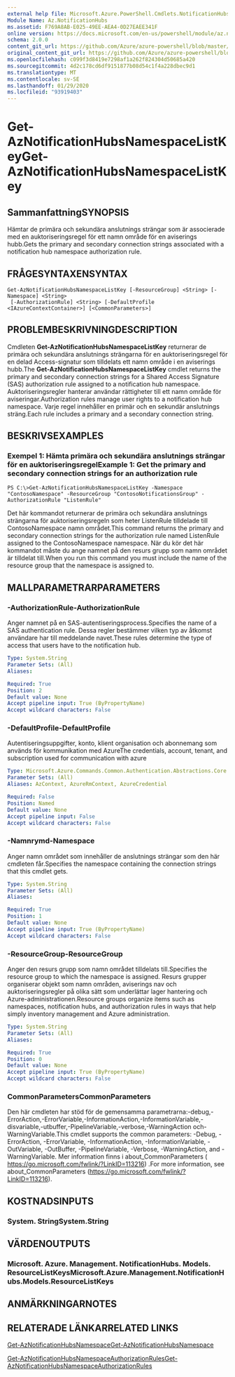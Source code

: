 ```yaml
---
external help file: Microsoft.Azure.PowerShell.Cmdlets.NotificationHubs.dll-Help.xml
Module Name: Az.NotificationHubs
ms.assetid: F769A8AB-E025-49EE-AEA4-0D27EAEE341F
online version: https://docs.microsoft.com/en-us/powershell/module/az.notificationhubs/get-aznotificationhubsnamespacelistkey
schema: 2.0.0
content_git_url: https://github.com/Azure/azure-powershell/blob/master/src/NotificationHubs/NotificationHubs/help/Get-AzNotificationHubsNamespaceListKey.md
original_content_git_url: https://github.com/Azure/azure-powershell/blob/master/src/NotificationHubs/NotificationHubs/help/Get-AzNotificationHubsNamespaceListKey.md
ms.openlocfilehash: c099f3d8419e7298af1a262f824304d50685a420
ms.sourcegitcommit: 4d2c178cd6df9151877b08d54c1f4a228dbec9d1
ms.translationtype: MT
ms.contentlocale: sv-SE
ms.lasthandoff: 01/29/2020
ms.locfileid: "93919403"
---
```

# <span data-ttu-id="e310f-101">Get-AzNotificationHubsNamespaceListKey</span><span class="sxs-lookup"><span data-stu-id="e310f-101">Get-AzNotificationHubsNamespaceListKey</span></span>

## <span data-ttu-id="e310f-102">Sammanfattning</span><span class="sxs-lookup"><span data-stu-id="e310f-102">SYNOPSIS</span></span>
<span data-ttu-id="e310f-103">Hämtar de primära och sekundära anslutnings strängar som är associerade med en auktoriseringsregel för ett namn område för en aviserings hubb.</span><span class="sxs-lookup"><span data-stu-id="e310f-103">Gets the primary and secondary connection strings associated with a notification hub namespace authorization rule.</span></span>

## <span data-ttu-id="e310f-104">FRÅGESYNTAXEN</span><span class="sxs-lookup"><span data-stu-id="e310f-104">SYNTAX</span></span>

```
Get-AzNotificationHubsNamespaceListKey [-ResourceGroup] <String> [-Namespace] <String>
 [-AuthorizationRule] <String> [-DefaultProfile <IAzureContextContainer>] [<CommonParameters>]
```

## <span data-ttu-id="e310f-105">PROBLEMBESKRIVNING</span><span class="sxs-lookup"><span data-stu-id="e310f-105">DESCRIPTION</span></span>
<span data-ttu-id="e310f-106">Cmdleten **Get-AzNotificationHubsNamespaceListKey** returnerar de primära och sekundära anslutnings strängarna för en auktoriseringsregel för en delad Access-signatur som tilldelats ett namn område i en aviserings hubb.</span><span class="sxs-lookup"><span data-stu-id="e310f-106">The **Get-AzNotificationHubsNamespaceListKey** cmdlet returns the primary and secondary connection strings for a Shared Access Signature (SAS) authorization rule assigned to a notification hub namespace.</span></span>
<span data-ttu-id="e310f-107">Auktoriseringsregler hanterar användar rättigheter till ett namn område för aviseringar.</span><span class="sxs-lookup"><span data-stu-id="e310f-107">Authorization rules manage user rights to a notification hub namespace.</span></span>
<span data-ttu-id="e310f-108">Varje regel innehåller en primär och en sekundär anslutnings sträng.</span><span class="sxs-lookup"><span data-stu-id="e310f-108">Each rule includes a primary and a secondary connection string.</span></span>

## <span data-ttu-id="e310f-109">BESKRIVS</span><span class="sxs-lookup"><span data-stu-id="e310f-109">EXAMPLES</span></span>

### <span data-ttu-id="e310f-110">Exempel 1: Hämta primära och sekundära anslutnings strängar för en auktoriseringsregel</span><span class="sxs-lookup"><span data-stu-id="e310f-110">Example 1: Get the primary and secondary connection strings for an authorization rule</span></span>
```
PS C:\>Get-AzNotificationHubsNamespaceListKey -Namespace "ContosoNamespace" -ResourceGroup "ContosoNotificationsGroup" -AuthorizationRule "ListenRule"
```

<span data-ttu-id="e310f-111">Det här kommandot returnerar de primära och sekundära anslutnings strängarna för auktoriseringsregeln som heter ListenRule tilldelade till ContosoNamespace namn området.</span><span class="sxs-lookup"><span data-stu-id="e310f-111">This command returns the primary and secondary connection strings for the authorization rule named ListenRule assigned to the ContosoNamespace namespace.</span></span>
<span data-ttu-id="e310f-112">När du kör det här kommandot måste du ange namnet på den resurs grupp som namn området är tilldelat till.</span><span class="sxs-lookup"><span data-stu-id="e310f-112">When you run this command you must include the name of the resource group that the namespace is assigned to.</span></span>

## <span data-ttu-id="e310f-113">MALLPARAMETRAR</span><span class="sxs-lookup"><span data-stu-id="e310f-113">PARAMETERS</span></span>

### <span data-ttu-id="e310f-114">-AuthorizationRule</span><span class="sxs-lookup"><span data-stu-id="e310f-114">-AuthorizationRule</span></span>
<span data-ttu-id="e310f-115">Anger namnet på en SAS-autentiseringsprocess.</span><span class="sxs-lookup"><span data-stu-id="e310f-115">Specifies the name of a SAS authentication rule.</span></span>
<span data-ttu-id="e310f-116">Dessa regler bestämmer vilken typ av åtkomst användare har till meddelande navet.</span><span class="sxs-lookup"><span data-stu-id="e310f-116">These rules determine the type of access that users have to the notification hub.</span></span>

```yaml
Type: System.String
Parameter Sets: (All)
Aliases:

Required: True
Position: 2
Default value: None
Accept pipeline input: True (ByPropertyName)
Accept wildcard characters: False
```

### <span data-ttu-id="e310f-117">-DefaultProfile</span><span class="sxs-lookup"><span data-stu-id="e310f-117">-DefaultProfile</span></span>
<span data-ttu-id="e310f-118">Autentiseringsuppgifter, konto, klient organisation och abonnemang som används för kommunikation med Azure</span><span class="sxs-lookup"><span data-stu-id="e310f-118">The credentials, account, tenant, and subscription used for communication with azure</span></span>

```yaml
Type: Microsoft.Azure.Commands.Common.Authentication.Abstractions.Core.IAzureContextContainer
Parameter Sets: (All)
Aliases: AzContext, AzureRmContext, AzureCredential

Required: False
Position: Named
Default value: None
Accept pipeline input: False
Accept wildcard characters: False
```

### <span data-ttu-id="e310f-119">-Namnrymd</span><span class="sxs-lookup"><span data-stu-id="e310f-119">-Namespace</span></span>
<span data-ttu-id="e310f-120">Anger namn området som innehåller de anslutnings strängar som den här cmdleten får.</span><span class="sxs-lookup"><span data-stu-id="e310f-120">Specifies the namespace containing the connection strings that this cmdlet gets.</span></span>

```yaml
Type: System.String
Parameter Sets: (All)
Aliases:

Required: True
Position: 1
Default value: None
Accept pipeline input: True (ByPropertyName)
Accept wildcard characters: False
```

### <span data-ttu-id="e310f-121">-ResourceGroup</span><span class="sxs-lookup"><span data-stu-id="e310f-121">-ResourceGroup</span></span>
<span data-ttu-id="e310f-122">Anger den resurs grupp som namn området tilldelats till.</span><span class="sxs-lookup"><span data-stu-id="e310f-122">Specifies the resource group to which the namespace is assigned.</span></span>
<span data-ttu-id="e310f-123">Resurs grupper organiserar objekt som namn områden, aviserings nav och auktoriseringsregler på olika sätt som underlättar lager hantering och Azure-administrationen.</span><span class="sxs-lookup"><span data-stu-id="e310f-123">Resource groups organize items such as namespaces, notification hubs, and authorization rules in ways that help simply inventory management and Azure administration.</span></span>

```yaml
Type: System.String
Parameter Sets: (All)
Aliases:

Required: True
Position: 0
Default value: None
Accept pipeline input: True (ByPropertyName)
Accept wildcard characters: False
```

### <span data-ttu-id="e310f-124">CommonParameters</span><span class="sxs-lookup"><span data-stu-id="e310f-124">CommonParameters</span></span>
<span data-ttu-id="e310f-125">Den här cmdleten har stöd för de gemensamma parametrarna:-debug,-ErrorAction,-ErrorVariable,-InformationAction,-InformationVariable,-disvariable,-utbuffer,-PipelineVariable,-verbose,-WarningAction och-WarningVariable.</span><span class="sxs-lookup"><span data-stu-id="e310f-125">This cmdlet supports the common parameters: -Debug, -ErrorAction, -ErrorVariable, -InformationAction, -InformationVariable, -OutVariable, -OutBuffer, -PipelineVariable, -Verbose, -WarningAction, and -WarningVariable.</span></span> <span data-ttu-id="e310f-126">Mer information finns i about_CommonParameters ( https://go.microsoft.com/fwlink/?LinkID=113216) .</span><span class="sxs-lookup"><span data-stu-id="e310f-126">For more information, see about_CommonParameters (https://go.microsoft.com/fwlink/?LinkID=113216).</span></span>

## <span data-ttu-id="e310f-127">KOSTNADS</span><span class="sxs-lookup"><span data-stu-id="e310f-127">INPUTS</span></span>

### <span data-ttu-id="e310f-128">System. String</span><span class="sxs-lookup"><span data-stu-id="e310f-128">System.String</span></span>

## <span data-ttu-id="e310f-129">VÄRDEN</span><span class="sxs-lookup"><span data-stu-id="e310f-129">OUTPUTS</span></span>

### <span data-ttu-id="e310f-130">Microsoft. Azure. Management. NotificationHubs. Models. ResourceListKeys</span><span class="sxs-lookup"><span data-stu-id="e310f-130">Microsoft.Azure.Management.NotificationHubs.Models.ResourceListKeys</span></span>

## <span data-ttu-id="e310f-131">ANMÄRKNINGAR</span><span class="sxs-lookup"><span data-stu-id="e310f-131">NOTES</span></span>

## <span data-ttu-id="e310f-132">RELATERADE LÄNKAR</span><span class="sxs-lookup"><span data-stu-id="e310f-132">RELATED LINKS</span></span>

[<span data-ttu-id="e310f-133">Get-AzNotificationHubsNamespace</span><span class="sxs-lookup"><span data-stu-id="e310f-133">Get-AzNotificationHubsNamespace</span></span>](./Get-AzNotificationHubsNamespace.md)

[<span data-ttu-id="e310f-134">Get-AzNotificationHubsNamespaceAuthorizationRules</span><span class="sxs-lookup"><span data-stu-id="e310f-134">Get-AzNotificationHubsNamespaceAuthorizationRules</span></span>](./Get-AzNotificationHubsNamespaceAuthorizationRules.md)


